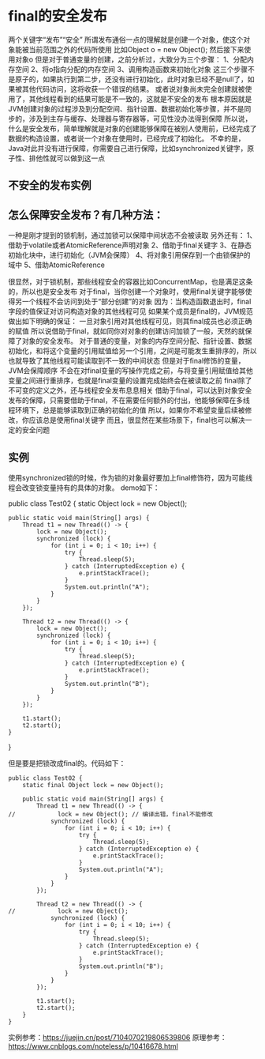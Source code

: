 # final的安全发布

两个关键字“发布”“安全”
所谓发布通俗一点的理解就是创建一个对象，使这个对象能被当前范围之外的代码所使用
比如Object o = new Object();
然后接下来使用对象o
但是对于普通变量的创建，之前分析过，大致分为三个步骤：
1、分配内存空间
2、将o指向分配的内存空间
3、调用构造函数来初始化对象
这三个步骤不是原子的，如果执行到第二步，还没有进行初始化，此时对象已经不是null了，如果被其他代码访问，这将收获一个错误的结果。
或者说对象尚未完全创建就被使用了，其他线程看到的结果可能是不一致的，这就是不安全的发布
根本原因就是JVM创建对象的过程涉及到分配空间、指针设置、数据初始化等步骤，并不是同步的，涉及到主存与缓存、处理器与寄存器等，可见性没办法得到保障
所以说，什么是安全发布，简单理解就是对象的创建能够保障在被别人使用前，已经完成了数据的构造设置，或者说一个对象在使用时，已经完成了初始化。
不幸的是，Java对此并没有进行保障，你需要自己进行保障，比如synchronized关键字，原子性、排他性就可以做到这一点
## 不安全的发布实例

## 怎么保障安全发布？有几种方法：
一种是刚才提到的锁机制，通过加锁可以保障中间状态不会被读取
另外还有：
1、借助于volatile或者AtomicReference声明对象
2、借助于final关键字
3、在静态初始化块中，进行初始化（JVM会保障）
4、将对象引用保存到一个由锁保护的域中
5、借助AtomicReference

很显然，对于锁机制，那些线程安全的容器比如ConcurrentMap，也是满足这条的，所以也是安全发布
对于final，当你创建一个对象时，使用final关键字能够使得另一个线程不会访问到处于“部分创建”的对象
因为：当构造函数退出时，final字段的值保证对访问构造对象的其他线程可见
如果某个成员是final的，JVM规范做出如下明确的保证：
一旦对象引用对其他线程可见，则其final成员也必须正确的赋值
所以说借助于final，就如同你对对象的创建访问加锁了一般，天然的就保障了对象的安全发布。
对于普通的变量，对象的内存空间分配、指针设置、数据初始化，和将这个变量的引用赋值给另一个引用，之间是可能发生重排序的，所以也就导致了其他线程可能读取到不一致的中间状态
但是对于final修饰的变量，JVM会保障顺序
不会在对final变量的写操作完成之前，与将变量引用赋值给其他变量之间进行重排序，也就是final变量的设置完成始终会在被读取之前
final除了不可变的定义之外，还与线程安全发布息息相关
借助于final，可以达到对象安全发布的保障，只需要借助于final，不在需要任何额外的付出，他能够保障在多线程环境下，总是能够读取到正确的初始化的值
所以，如果你不希望变量后续被修改，你应该总是使用final关键字
而且，很显然在某些场景下，final也可以解决一定的安全问题
## 实例
使用synchronized锁的时候，作为锁的对象最好要加上final修饰符，因为可能线程会改变锁变量持有的具体的对象。
demo如下：

public class Test02 {
    static Object lock = new Object();

    public static void main(String[] args) {
        Thread t1 = new Thread(() -> {
            lock = new Object();
            synchronized (lock) {
                for (int i = 0; i < 10; i++) {
                    try {
                        Thread.sleep(5);
                    } catch (InterruptedException e) {
                        e.printStackTrace();
                    }
                    System.out.println("A");
                }
            }
        });

        Thread t2 = new Thread(() -> {
            lock = new Object();
            synchronized (lock) {
                for (int i = 0; i < 10; i++) {
                    try {
                        Thread.sleep(5);
                    } catch (InterruptedException e) {
                        e.printStackTrace();
                    }
                    System.out.println("B");
                }
            }
        });

        t1.start();
        t2.start();
    }
}

但是要是把锁改成final的。代码如下：
```
public class Test02 {
    static final Object lock = new Object();

    public static void main(String[] args) {
        Thread t1 = new Thread(() -> {
//            lock = new Object(); // 编译出错，final不能修改
            synchronized (lock) {
                for (int i = 0; i < 10; i++) {
                    try {
                        Thread.sleep(5);
                    } catch (InterruptedException e) {
                        e.printStackTrace();
                    }
                    System.out.println("A");
                }
            }
        });

        Thread t2 = new Thread(() -> {
//            lock = new Object();
            synchronized (lock) {
                for (int i = 0; i < 10; i++) {
                    try {
                        Thread.sleep(5);
                    } catch (InterruptedException e) {
                        e.printStackTrace();
                    }
                    System.out.println("B");
                }
            }
        });

        t1.start();
        t2.start();
    }
}

```
实例参考：https://juejin.cn/post/7104070219806539806
原理参考：https://www.cnblogs.com/noteless/p/10416678.html
